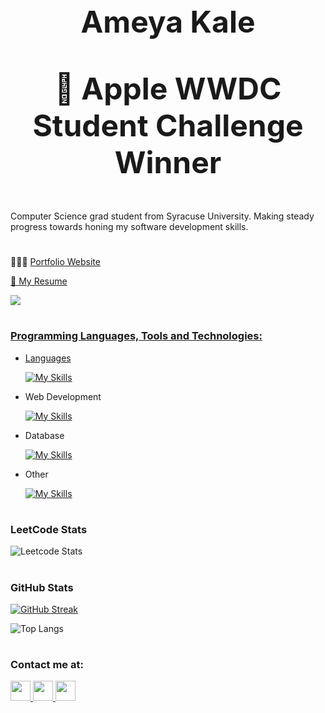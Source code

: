 # <p align="center" style="font-size:48px;"> Ameya Kale </p>

## <p align="center" style="font-size:48px;">  Apple WWDC Student Challenge Winner </p>

Computer Science grad student from Syracuse University. Making steady progress towards honing my software development skills.

#

<p> 👨🏻‍💻 <a href="https://ameyak17.github.io/Portfolio/"> Portfolio Website </p>

<p> 📄 <a href="[https://drive.google.com/file/d/1_mWBVmJPFwAZidisx5spNTW16H0yDEob/view?usp=sharin](https://drive.google.com/file/d/1LlY3pUdyvmjFpZ7zS782T60pteoul9y-/view?usp=sharing)g"> My Resume </p>

![](https://komarev.com/ghpvc/?username=AmeyaK17&color=blue&style=for-the-badge)

#

### Programming Languages, Tools and Technologies:
 - Languages </br>
 
    [![My Skills](https://skillicons.dev/icons?i=java,cpp,c,js,py)](https://skillicons.dev)

- Web Development </br>

    [![My Skills](https://skillicons.dev/icons?i=react,nodejs,postman,bootstrap,html,css)](https://skillicons.dev)

- Database </br>

    [![My Skills](https://skillicons.dev/icons?i=mysql,mongodb)](https://skillicons.dev)

- Other </br>

    [![My Skills](https://skillicons.dev/icons?i=git,docker,linux,bash,vscode)](https://skillicons.dev)

#

### LeetCode Stats
![Leetcode Stats](https://leetcard.jacoblin.cool/AmeyaK17?ext=heatmap&theme=dark)

#

### GitHub Stats
[![GitHub Streak](https://streak-stats.demolab.com/?user=AmeyaK17&theme=dark)](https://git.io/streak-stats)

![Top Langs](https://github-readme-stats.vercel.app/api/top-langs/?username=AmeyaK17&hide_progress=true&hide=html,css,scss,less)

#

### Contact me at:
<a href="https://www.linkedin.com/in/ameyakale/" > <img height="32" width="32" src="https://www.vectorlogo.zone/logos/linkedin/linkedin-icon.svg">  <a href="mailto:ameya.k.kale@gmail.com" > <img height="32" width="32" src="https://www.vectorlogo.zone/logos/gmail/gmail-tile.svg">  <a href="https://api.whatsapp.com/send?phone=3159527613"> <img height="32" width="32" src="https://www.vectorlogo.zone/logos/whatsapp/whatsapp-tile.svg"> 
